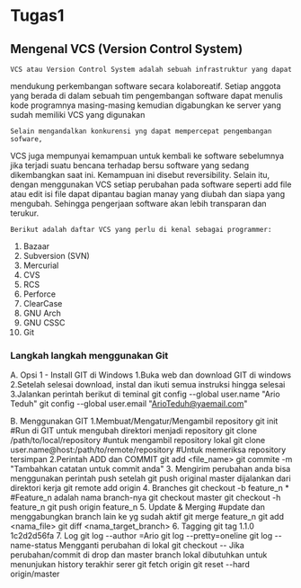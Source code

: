 # Tugas1

## Mengenal VCS (Version Control System)
   
    VCS atau Version Control System adalah sebuah infrastruktur yang dapat 
mendukung  perkembangan software secara kolaboreatif. Setiap anggota yang 
berada di dalam sebuah tim pengembangan software dapat menulis kode 
programnya masing-masing kemudian digabungkan ke server yang sudah memiliki
VCS yang digunakan
    
    Selain mengandalkan konkurensi yng dapat mempercepat pengembangan sofware,
VCS juga mempunyai kemampuan untuk kembali ke software sebelumnya jika 
terjadi suatu bencana terhadap bersu software yang sedang dikembangkan saat ini.
Kemampuan ini disebut reversibility. Selain itu, dengan menggunakan VCS setiap
perubahan pada software seperti add file atau edit isi file dapat dipantau
bagian manay yang diubah dan siapa yang mengubah. Sehingga pengerjaan software
akan lebih transparan dan terukur.

    Berikut adalah daftar VCS yang perlu di kenal sebagai programmer:
1. Bazaar
2. Subversion (SVN)
3. Mercurial
4. CVS
5. RCS
6. Perforce
7. ClearCase
8. GNU Arch
9. GNU CSSC
10. Git


### Langkah langkah menggunakan Git

 A. Opsi 1 - Install GIT di Windows
	1.Buka web dan download GIT di windows
	2.Setelah selesai download, instal dan ikuti semua instruksi hingga
	  selesai
	3.Jalankan perintah berikut di teminal
		git config --global user.name "Ario Teduh"
		git config --global user.email "ArioTeduh@yaemail.com"

B. Menggunakan GIT
	1.Membuat/Mengatur/Mengambil repository
		git init #Run di GIT untuk mengubah direktori menjadi repository
		git clone /path/to/local/repository #untuk mengambil repository lokal
		git clone user.name@host:/path/to/remote/repository #Untuk memeriksa repository tersimpan
	2.Perintah ADD dan COMMIT
		git add <file_name>
		git commite -m "Tambahkan catatan untuk commit anda"
	3. Mengirim perubahan
		anda bisa menggunakan perintah push setelah git push original master dijalankan dari direktori kerja
		git remote add origin <server>
	4. Branches
		git checkout -b feature_n * #Feature_n adalah nama branch-nya
		git checkout master
		git checkout -h feature_n
		git push origin feature_n
	5. Update & Merging #update dan menggabungkan branch lain ke yg sudah aktif
		git merge feature_n
		git add <nama_file>
		git diff <nama _sumber_branch> <nama_target_branch>
	6. Tagging
		git tag 1.1.0 1c2d2d56fa
	7. Log
		git log --author =Ario
		git log --pretty=oneline
		git log --name-status
	Mengganti perubahan di lokal
		git checkout -- <filename>
	Jika perubahan/commit di drop dan master branch lokal dibutuhkan untuk menunjukan history terakhir serer
		git fetch origin
		git reset --hard origin/master
